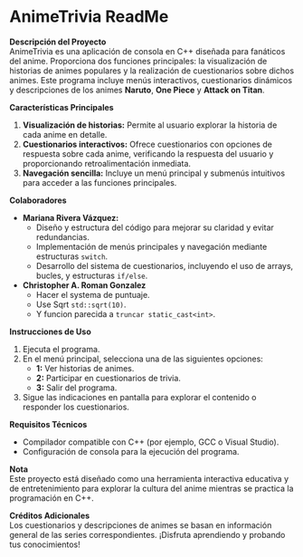 # AnimeTrivia ReadMe

**Descripción del Proyecto**  
AnimeTrivia es una aplicación de consola en C++ diseñada para fanáticos del anime. Proporciona dos funciones principales: la visualización de historias de animes populares y la realización de cuestionarios sobre dichos animes. Este programa incluye menús interactivos, cuestionarios dinámicos y descripciones de los animes **Naruto**, **One Piece** y **Attack on Titan**.

**Características Principales**  
1. **Visualización de historias:** Permite al usuario explorar la historia de cada anime en detalle.
2. **Cuestionarios interactivos:** Ofrece cuestionarios con opciones de respuesta sobre cada anime, verificando la respuesta del usuario y proporcionando retroalimentación inmediata.
3. **Navegación sencilla:** Incluye un menú principal y submenús intuitivos para acceder a las funciones principales.

**Colaboradores**  
- **Mariana Rivera Vázquez:** 
  - Diseño y estructura del código para mejorar su claridad y evitar redundancias.
  - Implementación de menús principales y navegación mediante estructuras `switch`.
  - Desarrollo del sistema de cuestionarios, incluyendo el uso de arrays, bucles, y estructuras `if/else`.
- **Christopher A. Roman Gonzalez**
  - Hacer el systema de puntuaje.
  - Use Sqrt `std::sqrt(10)`.
  - Y funcion parecida a `truncar static_cast<int>`. 

**Instrucciones de Uso**  
1. Ejecuta el programa.
2. En el menú principal, selecciona una de las siguientes opciones:
   - **1:** Ver historias de animes.
   - **2:** Participar en cuestionarios de trivia.
   - **3:** Salir del programa.
3. Sigue las indicaciones en pantalla para explorar el contenido o responder los cuestionarios.

**Requisitos Técnicos**  
- Compilador compatible con C++ (por ejemplo, GCC o Visual Studio).
- Configuración de consola para la ejecución del programa.

**Nota**  
Este proyecto está diseñado como una herramienta interactiva educativa y de entretenimiento para explorar la cultura del anime mientras se practica la programación en C++.

**Créditos Adicionales**  
Los cuestionarios y descripciones de animes se basan en información general de las series correspondientes. ¡Disfruta aprendiendo y probando tus conocimientos!

